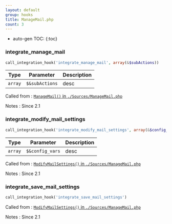 ```yaml
---
layout: default
group: hooks
title: ManageMail.php
count: 3
---
```

* auto-gen TOC:
{:toc}
### integrate_manage_mail

```php
call_integration_hook('integrate_manage_mail', array(&$subActions))
```

Type|Parameter|Description
---|---|---
`array`|`$&subActions`|desc

Called from
: [`ManageMail()` in `./Sources/ManageMail.php`](../docs/managemail.html#managemail)

Notes
: Since 2.1

### integrate_modify_mail_settings

```php
call_integration_hook('integrate_modify_mail_settings', array(&$config_vars))
```

Type|Parameter|Description
---|---|---
`array`|`$&config_vars`|desc

Called from
: [`ModifyMailSettings()` in `./Sources/ManageMail.php`](../docs/managemail.html#modifymailsettings)

Notes
: Since 2.1

### integrate_save_mail_settings

```php
call_integration_hook('integrate_save_mail_settings')
```


Called from
: [`ModifyMailSettings()` in `./Sources/ManageMail.php`](../docs/managemail.html#modifymailsettings)

Notes
: Since 2.1

